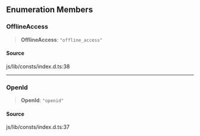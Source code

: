 ## Enumeration Members

### OfflineAccess

> **OfflineAccess**: `"offline_access"`

#### Source

js/lib/consts/index.d.ts:38

---

### OpenId

> **OpenId**: `"openid"`

#### Source

js/lib/consts/index.d.ts:37
